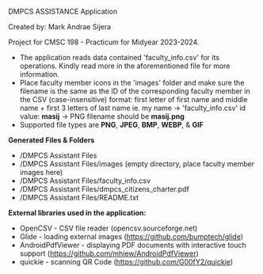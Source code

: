 DMPCS ASSISTANCE Application

Created by: Mark Andrae Sijera

Project for CMSC 198 - Practicum for Midyear 2023-2024.
            
- The application reads data contained 'faculty_info.csv' for its operations. Kindly read more in the aforementioned file for more information. 
- Place faculty member icons in the 'images' folder and make sure the filename is the same as the ID of the corresponding faculty member in the CSV (case-insensitive)
        format: first letter of first name and middle name + first 3 letters of last name
        ie. my name -> 'faculty_info.csv' id value: **masij** -> PNG filename should be **masij.png**
- Supported file types are **PNG**, **JPEG**, **BMP**, **WEBP**, & **GIF**
            
**Generated Files & Folders**
- /DMPCS Assistant Files
- /DMPCS Assistant Files/images (empty directory, place faculty member images here)
- /DMPCS Assistant Files/faculty_info.csv
- /DMPCS Assistant Files/dmpcs_citizens_charter.pdf
- /DMPCS Assistant Files/README.txt
            
**External libraries used in the application:**
- OpenCSV - CSV file reader (opencsv.sourceforge.net)
- Glide - loading external images (https://github.com/bumptech/glide)
- AndroidPdfViewer - displaying PDF documents with interactive touch support (https://github.com/mhiew/AndroidPdfViewer)
- quickie - scanning QR Code (https://github.com/G00fY2/quickie)

